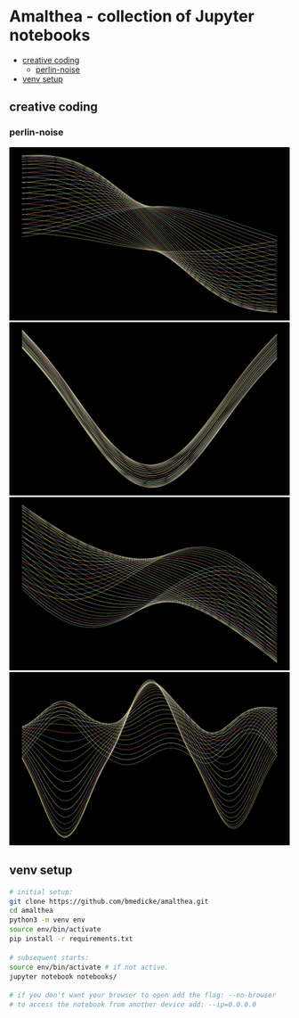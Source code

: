 # Amalthea - collection of Jupyter notebooks


<!-- vim-markdown-toc GFM -->

* [creative coding](#creative-coding)
  * [perlin-noise](#perlin-noise)
* [venv setup](#venv-setup)

<!-- vim-markdown-toc -->

## creative coding

### perlin-noise

![perlin noise example 0](samples/perlin-noise-00.png)
![perlin noise example 1](samples/perlin-noise-01.png)
![perlin noise example 2](samples/perlin-noise-02.png)
![perlin noise example 3](samples/perlin-noise-03.png)

## venv setup

```sh
# initial setup:
git clone https://github.com/bmedicke/amalthea.git
cd amalthea
python3 -m venv env
source env/bin/activate
pip install -r requirements.txt

# subsequent starts:
source env/bin/activate # if not active.
jupyter notebook notebooks/

# if you don't want your browser to open add the flag: --no-browser
# to access the notebook from another device add: --ip=0.0.0.0
```
